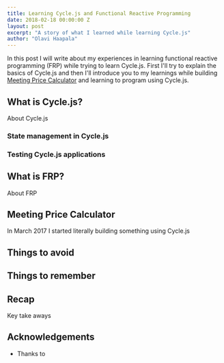 ```yaml
---
title: Learning Cycle.js and Functional Reactive Programming
date: 2018-02-18 00:00:00 Z
layout: post
excerpt: "A story of what I learned while learning Cycle.js"
author: "Olavi Haapala"
---
```


In this post I will write about my experiences in learning functional reactive programming (FRP) while trying to learn Cycle.js. First I'll try to explain the basics of Cycle.js and then I'll introduce you to my learnings while building [Meeting Price Calculator](https://mpc.olpe.fi/) and learning to program using Cycle.js.

## What is Cycle.js?
About Cycle.js

### State management in Cycle.js

### Testing Cycle.js applications

## What is FRP?
About FRP

## Meeting Price Calculator

In March 2017 I started literally building something using Cycle.js

## Things to avoid

## Things to remember


## Recap

Key take aways

## Acknowledgements

- Thanks to


